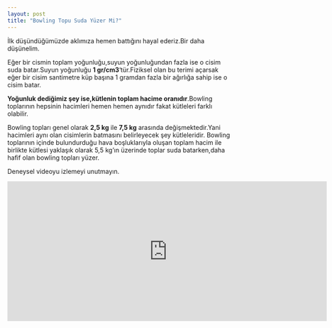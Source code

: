 ```yaml
---
layout: post
title: "Bowling Topu Suda Yüzer Mi?"
---
```


İlk düşündüğümüzde aklımıza hemen battığını hayal ederiz.Bir daha düşünelim.

Eğer bir cismin toplam yoğunluğu,suyun yoğunluğundan fazla ise o cisim suda batar.Suyun yoğunluğu **1 gr/cm3**‘tür.Fiziksel olan bu terimi açarsak eğer bir cisim santimetre küp başına 1 gramdan fazla bir ağırlığa sahip ise o cisim batar.

**Yoğunluk dediğimiz şey ise,kütlenin toplam hacime oranıdır**.Bowling toplarının hepsinin hacimleri hemen hemen aynıdır fakat kütleleri farklı olabilir.

Bowling topları genel olarak **2,5 kg** ile **7,5 kg** arasında değişmektedir.Yani hacimleri aynı olan cisimlerin batmasını belirleyecek şey kütleleridir.
Bowling toplarının içinde bulundurduğu hava boşluklarıyla oluşan toplam hacim ile birlikte kütlesi yaklaşık olarak 5,5 kg’ın üzerinde toplar suda batarken,daha hafif olan bowling topları yüzer.

Deneysel videoyu izlemeyi unutmayın.

<center>
<iframe width="720" height="315" src="https://www.youtube.com/embed/NqNGW0oOXE4" frameborder="0" allowfullscreen></iframe>
</center>